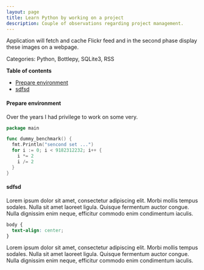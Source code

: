```yaml
---
layout: page
title: Learn Python by working on a project
description: Couple of observations regarding project management.
---
```


Application will fetch and cache Flickr feed and in the second phase display these images on a webpage.

Categories: Python, Bottlepy, SQLite3, RSS

**Table of contents**

- [Prepare environment](#prepare-environment)
- [sdfsd](#sdfsd)

#### Prepare environment

Over the years I had privilege to work on some very.

```go
package main

func dummy_benchmark() {
  fmt.Println("sencond set ...")
  for i := 0; i < 9182312232; i++ {
    i *= 2
    i /= 2
  }
}
```
#### sdfsd

Lorem ipsum dolor sit amet, consectetur adipiscing elit. Morbi mollis tempus sodales. Nulla sit amet laoreet ligula. Quisque fermentum auctor congue. Nulla dignissim enim neque, efficitur commodo enim condimentum iaculis.

```css
body {
  text-align: center;
}
```
Lorem ipsum dolor sit amet, consectetur adipiscing elit. Morbi mollis tempus sodales. Nulla sit amet laoreet ligula. Quisque fermentum auctor congue. Nulla dignissim enim neque, efficitur commodo enim condimentum iaculis.


<script>
	// auto encloses all code blocks into details in case of tutorials
	document.querySelectorAll('*[class^="language-"]').forEach(function(snippet, idx) {
		let details = document.createElement('details');
		let summary = document.createElement('summary');
		summary.innerText = 'Show solution';
		details.appendChild(summary);
		details.appendChild(snippet.cloneNode(true));
		snippet.parentNode.replaceChild(details, snippet);
	});
</script>
